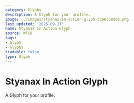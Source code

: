 ```yaml
---
category: Glyphs
description: A Glyph for your profile.
image: ../images/styanax-in-action-glyph-3c66c58dd6.png
last_updated: '2025-09-17'
name: Styanax In Action Glyph
source: WFCD
tags:
- Glyph
- Glyphs
tradable: false
type: Glyph
---
```


# Styanax In Action Glyph

A Glyph for your profile.

